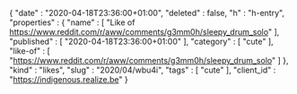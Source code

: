 {
  "date" : "2020-04-18T23:36:00+01:00",
  "deleted" : false,
  "h" : "h-entry",
  "properties" : {
    "name" : [ "Like of https://www.reddit.com/r/aww/comments/g3mm0h/sleepy_drum_solo" ],
    "published" : [ "2020-04-18T23:36:00+01:00" ],
    "category" : [ "cute" ],
    "like-of" : [ "https://www.reddit.com/r/aww/comments/g3mm0h/sleepy_drum_solo" ]
  },
  "kind" : "likes",
  "slug" : "2020/04/wbu4i",
  "tags" : [ "cute" ],
  "client_id" : "https://indigenous.realize.be"
}

